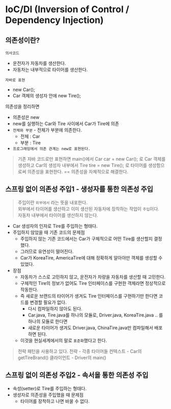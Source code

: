 # IoC/DI (Inversion of Control / Dependency Injection)

## 의존성이란?
`의사코드`
- 운전자가 자동차를 생산한다.
- 자동차는 내부적으로 타이어를 생산한다.

`자바로 표현`
- new Car();
- Car 객체의 생성자 안에 new Tire();

의존성을 정리하면
- 의존성은 new
- new를 실행하는 Car와 Tire 사이에서 Car가 Tire에 의존
- `전체와 부분` - 전체가 부분에 의존한다.
    - 전체 : Car
    - 부분 : Tire
- `프로그래밍에서 의존 관계는 new로 표현된다.`

> 기존 자바 코드로만 표현하면
> main()에서 Car car = new Car(); 로 Car 객체를 생성하고
> Car의 생성자 내부에서 Tire tire = new Tire(); 로 타이어를 생성함으로써 의존성을 표현한다.
> == 의존성을 자체적으로 해결한다.


## 스프링 없이 의존성 주입1 - 생성자를 통한 의존성 주입
> 주입이란 `외부에서` 라는 뜻을 내포한다.  
> 외부에서 타이어를 생산하고 이미 생산된 자동차에 장착하는 작업이 `주입`이다.  
> 자동차 내부에서 타이어를 생산하지 않는다.
- Car 생성자의 인자로 Tire를 주입하는 형태다.
- 주입하지 않았을 때 기존 코드의 문제점
    - 주입하지 않는 기존 코드에서는 Car가 구체적으로 어떤 Tire를 생산할지 결정했다.
    - 그러므로 유연성이 떨어진다.
    - Car가 KoreaTire, AmericaTire에 대해 정확하게 알아야만 객체를 생성할 수 있었다.
- 장점
    - 자동차가 스스로 고민하지 않고, 운전자가 차량을 자동차를 생산할 때 고민한다.
    - 구체적인 Tire의 정보가 없어도 Tire 인터페이스를 구현한 객체라면 정상적으로 작동한다.
    - 즉 새로운 브랜드의 타이어가 생겨도 Tire 인터페이스를 구현하기만 한다면 코드를 변경할 필요가 없다.
        - 다시 컴파일하지 않아도 된다.
        - Car.java, Tire.java를 하나의 모듈로, Driver.java, KoreaTire.java .. 를 하나의 모듈로 한다면
        - 새로운 타이어가 생겨도 Driver.java, ChinaTire.java만 컴파일해서 배포하면 된다.
    - 이것을 현실세계에서의 말로 `표준화`했다고 한다.

> 전략 패턴을 사용하고 있다.
> 전략 - 각종 타이어들
> 컨텍스트 - Car의 getTireBrand()
> 클라이언트 - Driver의 main() 

## 스프링 없이 의존성 주입2 - 속서을 통한 의존성 주입
- 속성(setter)로 Tire를 주입하는 형태다.
- 생성자로 의존성을 주입했을 때 문제점
    - 타이어를 장착하고 나면 바꿀 수 없다.
